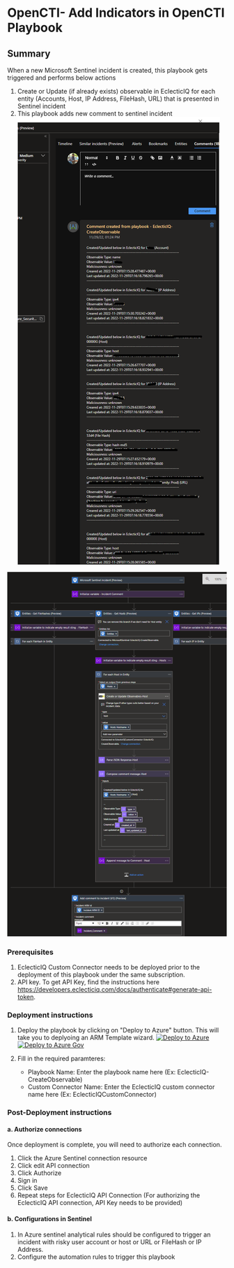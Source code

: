 # OpenCTI- Add Indicators in OpenCTI Playbook
 ## Summary
 When a new Microsoft Sentinel incident is created, this playbook gets triggered and performs below actions
 1. Create or Update (if already exists) observable in EclecticIQ for each entity (Accounts, Host, IP Address, FileHash, URL) that is presented in Sentinel incident
 2. This playbook adds new comment to sentinel incident
    ![Comment example](./images/EclecticIQ_CA_IncidentComment_DarkTheme.png)



![Playbook Designer view](./images/EclecticIQ_CA_Workflow_DarkTheme.png)<br>

### Prerequisites 
1. EclecticIQ Custom Connector needs to be deployed prior to the deployment of this playbook under the same subscription.
2. API key. To get API Key, find the instructions here https://developers.eclecticiq.com/docs/authenticate#generate-api-token.

### Deployment instructions 
1. Deploy the playbook by clicking on "Deploy to Azure" button. This will take you to deplyoing an ARM Template wizard.
[![Deploy to Azure](https://aka.ms/deploytoazurebutton)](https://portal.azure.com/#create/Microsoft.Template/uri/https%3A%2F%2Fraw.githubusercontent.com%2FAzure%2FAzure-Sentinel%2Fmaster%2FSolutions%EclecticIQ%2FPlaybooks%2FEclecticIQPlaybooks%2FEclecticIQ-CreateObservable%2Fazuredeploy.json)
[![Deploy to Azure Gov](https://aka.ms/deploytoazuregovbutton)](https://portal.azure.us/#create/Microsoft.Template/uri/uri/https%3A%2F%2Fraw.githubusercontent.com%2FAzure%2FAzure-Sentinel%2Fmaster%2FSolutions%EclecticIQ%2FPlaybooks%2FEclecticIQPlaybooks%2FEclecticIQ-CreateObservable%2Fazuredeploy.json)

2. Fill in the required paramteres:
    * Playbook Name: Enter the playbook name here (Ex: EclecticIQ-CreateObservable)
    * Custom Connector Name: Enter the EclecticIQ custom connector name here (Ex: EclecticIQCustomConnector)
    
### Post-Deployment instructions 
#### a. Authorize connections
Once deployment is complete, you will need to authorize each connection.
1.	Click the Azure Sentinel connection resource
2.	Click edit API connection
3.	Click Authorize
4.	Sign in
5.	Click Save
6.	Repeat steps for EclecticIQ API  Connection (For authorizing the EclecticIQ API connection, API Key needs to be provided)
#### b. Configurations in Sentinel
1. In Azure sentinel analytical rules should be configured to trigger an incident with risky user account or host or URL or FileHash or IP Address. 
2. Configure the automation rules to trigger this playbook

